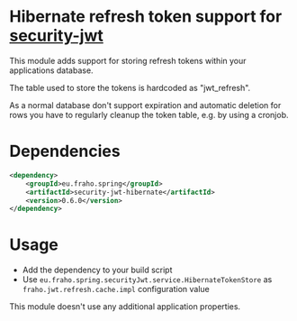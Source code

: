# Hibernate refresh token support for [security-jwt](../)

This module adds support for storing refresh tokens within
your applications database.

The table used to store the tokens is hardcoded as "jwt_refresh".

As a normal database don't support expiration and automatic deletion
for rows you have to regularly cleanup the token table, e.g. by using a cronjob.

# Dependencies
```xml
<dependency>
    <groupId>eu.fraho.spring</groupId>
    <artifactId>security-jwt-hibernate</artifactId>
    <version>0.6.0</version>
</dependency>
```

# Usage
* Add the dependency to your build script
* Use ```eu.fraho.spring.securityJwt.service.HibernateTokenStore``` as ```fraho.jwt.refresh.cache.impl``` configuration value

This module doesn't use any additional application properties.
